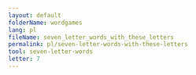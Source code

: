 ```yaml
---
layout: default
folderName: wordgames
lang: pl
fileName: seven_letter_words_with_these_letters
permalink: pl/seven-letter-words-with-these-letters
tool: seven-letter-words
letter: 7
---
```


